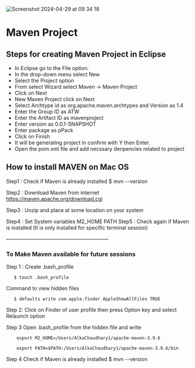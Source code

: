 
![Screenshot 2024-04-29 at 09 34 18](https://github.com/AlkaChaudhary/MavenPageObjectModel/assets/87438786/b131fad8-75d2-48d2-8d0c-dedb50cddcc7)

# Maven Project

## Steps for creating Maven Project in Eclipse
- In Eclipse go to the File option.
- In the drop-down menu select New
- Select the Project option
- From select Wizard select Maven -> Maven Project
- Click on Next
- New Maven Project click on Next
- Select Archtype id as org.apache.maven.archtypes and Version as 1.4
- Enter the Group ID as ATW
- Enter the Artifact ID as mavenproject
- Enter version as 0.0.1-SNAPSHOT
- Enter package as pPack
- Click on Finish
- It will be generating project in confirm with Y then Enter.
- Open the pom.xml file and add necssary denpencies related to project

## How to install MAVEN on Mac OS
Step1 : Check if Maven is already installed
              $ mvn --version

Step2 : Download Maven from internet
             https://maven.apache.org/download.cgi

Step3 : Unzip and place at some location on your system

Step4 : Set System variables
    M2_HOME
    PATH
Step5 : Check again if Maven is installed (It is only installed for specific terminal session)

————————————————————
### To Make Maven available for future sessions

Step 1 : Create .bash_profile
       
       $ touch .bash_profile

Command to view hidden files

       $ defaults write com.apple.finder AppleShowAllFiles TRUE

Step 2: Click on Finder of user profile then press Option key and select Relaunch option

Step 3 Open .bash_profile from the hidden file and write

        export M2_HOME=/Users/AlkaChaudhary1/apache-maven-3.9.6

        export PATH=$PATH:/Users/AlkaChaudhary1/apache-maven-3.9.6/bin

Step 4 Check if Maven is already installed
       $ mvn --version





